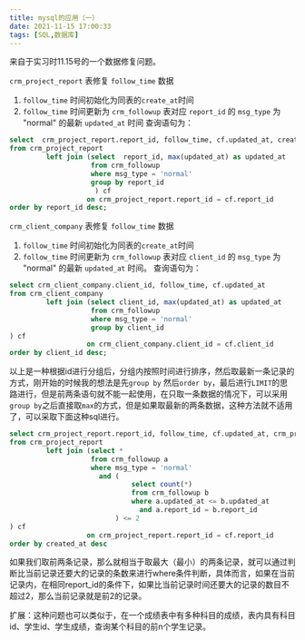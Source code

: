 ```yaml
---
title: mysql的应用（一）
date: 2021-11-15 17:00:33
tags: [SQL,数据库]
---
```


来自于实习时11.15号的一个数据修复问题。

<!--more-->

 `crm_project_report` 表修复 `follow_time` 数据

1. `follow_time` 时间初始化为同表的`create_at`时间
2. `follow_time` 时间更新为 `crm_followup` 表对应 `report_id` 的 `msg_type` 为 "normal" 的最新 `updated_at` 时间
   查询语句为：

```sql
select  crm_project_report.report_id, follow_time, cf.updated_at, created_at
from crm_project_report
         left join (select  report_id, max(updated_at) as updated_at
                    from crm_followup
                    where msg_type = 'normal'
                    group by report_id
                     ) cf
                   on crm_project_report.report_id = cf.report_id
order by report_id desc;
```

`crm_client_company` 表修复  `follow_time` 数据

1. `follow_time` 时间初始化为同表的`create_at`时间
2. `follow_time` 时间更新为 `crm_followup` 表对应 `client_id` 的 `msg_type` 为 "normal" 的最新 `updated_at` 时间。
   查询语句为：

```sql
select crm_client_company.client_id, follow_time, cf.updated_at
from crm_client_company
         left join (select client_id, max(updated_at) as updated_at
                    from crm_followup
                    where msg_type = 'normal'
                    group by client_id
) cf
                   on crm_client_company.client_id = cf.client_id
order by client_id desc;
```

以上是一种根据id进行分组后，分组内按照时间进行排序，然后取最新一条记录的方式，刚开始的时候我的想法是先`group by` 然后`order by`，最后进行`LIMIT`的思路进行，但是前两条语句就不能一起使用，在只取一条数据的情况下，可以采用`group by`之后直接取`max`的方式，但是如果取最新的两条数据，这种方法就不适用了，可以采取下面这种sql进行。

```sql
select crm_project_report.report_id, follow_time, cf.updated_at, crm_project_report.created_at
from crm_project_report
         left join (select *
                    from crm_followup a
                    where msg_type = 'normal'
                      and (
                              select count(*)
                              from crm_followup b
                              where a.updated_at <= b.updated_at
                                and a.report_id = b.report_id
                          ) <= 2
) cf
                   on crm_project_report.report_id = cf.report_id
order by created_at desc
```

如果我们取前两条记录，那么就相当于取最大（最小）的两条记录，就可以通过判断比当前记录还要大的记录的条数来进行where条件判断，具体而言，如果在当前记录内，在相同report_id的条件下，如果比当前记录时间还要大的记录的数目不超过2，那么当前记录就是前2的记录。

扩展：这种问题也可以类似于，在一个成绩表中有多种科目的成绩，表内具有科目id、学生id、学生成绩，查询某个科目的前n个学生记录。
